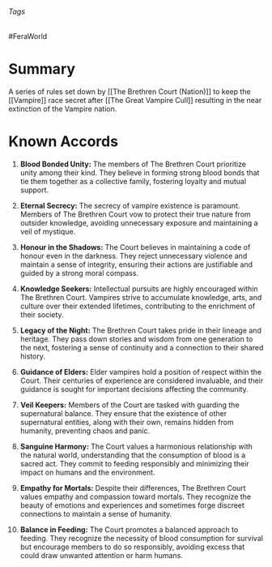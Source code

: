 ###### Tags

#FeraWorld

# Summary
A series of rules set down by [[The Brethren Court (Nation)]] to keep the [[Vampire]] race secret after [[The Great Vampire Cull]] resulting in the near extinction of the Vampire nation.

# Known Accords

1. **Blood Bonded Unity:** The members of The Brethren Court prioritize unity among their kind. They believe in forming strong blood bonds that tie them together as a collective family, fostering loyalty and mutual support.
    
2. **Eternal Secrecy:** The secrecy of vampire existence is paramount. Members of The Brethren Court vow to protect their true nature from outsider knowledge, avoiding unnecessary exposure and maintaining a veil of mystique.
	  
3. **Honour in the Shadows:** The Court believes in maintaining a code of honour even in the darkness. They reject unnecessary violence and maintain a sense of integrity, ensuring their actions are justifiable and guided by a strong moral compass.
    
4. **Knowledge Seekers:** Intellectual pursuits are highly encouraged within The Brethren Court. Vampires strive to accumulate knowledge, arts, and culture over their extended lifetimes, contributing to the enrichment of their society.
    
5. **Legacy of the Night:** The Brethren Court takes pride in their lineage and heritage. They pass down stories and wisdom from one generation to the next, fostering a sense of continuity and a connection to their shared history.
    
6. **Guidance of Elders:** Elder vampires hold a position of respect within the Court. Their centuries of experience are considered invaluable, and their guidance is sought for important decisions affecting the community.
    
7. **Veil Keepers:** Members of the Court are tasked with guarding the supernatural balance. They ensure that the existence of other supernatural entities, along with their own, remains hidden from humanity, preventing chaos and panic.
	
8. **Sanguine Harmony:** The Court values a harmonious relationship with the natural world, understanding that the consumption of blood is a sacred act. They commit to feeding responsibly and minimizing their impact on humans and the environment. 
	
9. **Empathy for Mortals:** Despite their differences, The Brethren Court values empathy and compassion toward mortals. They recognize the beauty of emotions and experiences and sometimes forge discreet connections to maintain a sense of humanity.
    
10. **Balance in Feeding:** The Court promotes a balanced approach to feeding. They recognize the necessity of blood consumption for survival but encourage members to do so responsibly, avoiding excess that could draw unwanted attention or harm humans.
